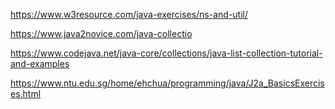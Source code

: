 https://www.w3resource.com/java-exercises/ns-and-util/

https://www.java2novice.com/java-collectio

https://www.codejava.net/java-core/collections/java-list-collection-tutorial-and-examples

https://www.ntu.edu.sg/home/ehchua/programming/java/J2a_BasicsExercises.html

